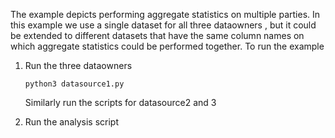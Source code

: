 The example depicts performing aggregate statistics on multiple parties. In this example we use a single dataset for all three dataowners ,
but it could be extended to different datasets that have the same column names on which aggregate statistics could be performed together.
To run the example

1. Run the three dataowners

   ```python3 datasource1.py```

   Similarly run the scripts for datasource2 and 3

2. Run the analysis script
